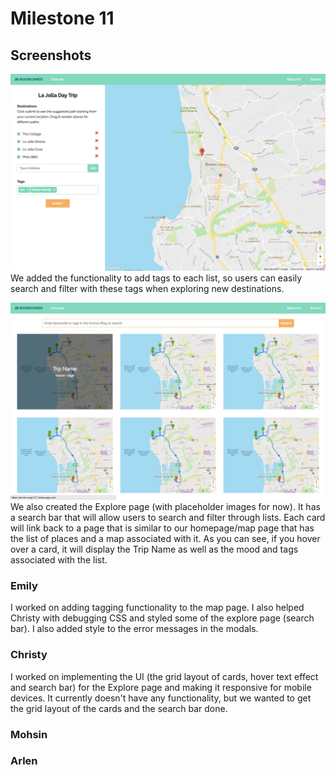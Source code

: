 # Milestone 11
## Screenshots
![Milestone11-Screenshot1](milestone11-imgs/milestone11-1.png)
We added the functionality to add tags to each list, so users can easily search and filter with these tags when exploring new destinations.

![Milestone11-Screenshot2](milestone11-imgs/milestone11-2.png)
We also created the Explore page (with placeholder images for now). It has a search bar that will allow users to search and filter through lists. Each card will link back to a page that is similar to our homepage/map page that has the list of places and a map associated with it. As you can see, if you hover over a card, it will display the Trip Name as well as the mood and tags associated with the list.

### Emily
I worked on adding tagging functionality to the map page. I also helped Christy with debugging CSS and styled some of the explore page (search bar). I also added style to the error messages in the modals. 

### Christy
I worked on implementing the UI (the grid layout of cards, hover text effect and search bar) for the Explore page and making it responsive for mobile devices. It currently doesn't have any functionality, but we wanted to get the grid layout of the cards and the search bar done.

### Mohsin


### Arlen
